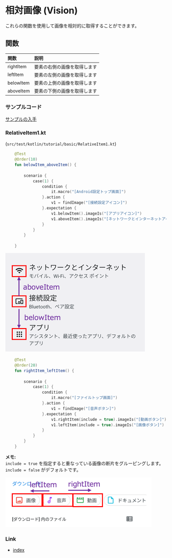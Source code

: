 # 相対画像 (Vision)

これらの関数を使用して画像を相対的に取得することができます。

## 関数

| 関数        | 説明             |
|:----------|:---------------|
| rightItem | 要素の右側の画像を取得します |
| leftItem  | 要素の左側の画像を取得します |
| belowItem | 要素の上側の画像を取得します |
| aboveItem | 要素の下側の画像を取得します |

### サンプルコード

[サンプルの入手](../../../getting_samples_ja.md)

### RelativeItem1.kt

(`src/test/kotlin/tutorial/basic/RelativeItem1.kt`)

```kotlin
    @Test
    @Order(10)
    fun belowItem_aboveItem() {

        scenario {
            case(1) {
                condition {
                    it.macro("[Android設定トップ画面]")
                }.action {
                    v1 = findImage("[接続設定アイコン]")
                }.expectation {
                    v1.belowItem().imageIs("[アプリアイコン]")
                    v1.aboveItem().imageIs("[ネットワークとインターネットアイコン]")
                }
            }
        }

    }
```

![](_images/above_item_below_item_ja.png)

```kotlin
    @Test
    @Order(20)
    fun rightItem_leftItem() {

        scenario {
            case(1) {
                condition {
                    it.macro("[ファイルトップ画面]")
                }.action {
                    v1 = findImage("[音声ボタン]")
                }.expectation {
                    v1.rightItem(include = true).imageIs("[動画ボタン]")
                    v1.leftItem(include = true).imageIs("[画像ボタン]")
                }
            }
        }
    }
```

**メモ:**<br>
`include = true` を指定すると重なっている画像の断片をグルーピングします。 `include = false` がデフォルトです。

![](_images/left_item_right_item_ja.png)

### Link

- [index](../../../../index_ja.md)
